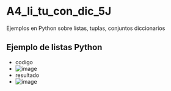 # A4_li_tu_con_dic_5J
Ejemplos en Python sobre listas, tuplas, conjuntos diccionarios
## Ejemplo de listas Python
- codigo
-  ![image](https://github.com/user-attachments/assets/2c260ee1-019a-4f7f-821c-387f59839ffb)
- resultado
-  ![image](https://github.com/user-attachments/assets/45da7c26-7375-41c6-a06a-d2b8695bc717)
